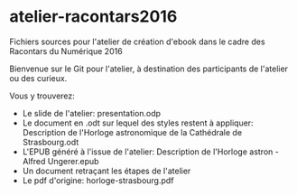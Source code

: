 # atelier-racontars2016
Fichiers sources pour l'atelier de création d'ebook dans le cadre des Racontars du Numérique 2016

Bienvenue sur le Git pour l'atelier, à destination des participants de l'atelier ou des curieux.

Vous y trouverez:
- Le slide de l'atelier: presentation.odp
- Le document en .odt sur lequel des styles restent à appliquer: Description de l'Horloge astronomique de la Cathédrale de Strasbourg.odt
- L'EPUB généré à l'issue de l'atelier: Description de l'Horloge astron - Alfred Ungerer.epub
- Un document retraçant les étapes de l'atelier
- Le pdf d'origine: horloge-strasbourg.pdf
